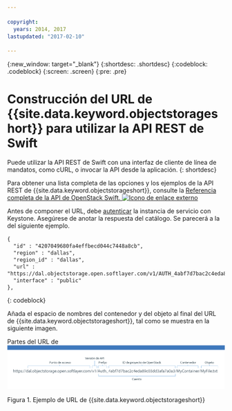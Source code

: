 ```yaml
---

copyright:
  years: 2014, 2017
lastupdated: "2017-02-10"

---
```

{:new_window: target="_blank"}
{:shortdesc: .shortdesc}
{:codeblock: .codeblock}
{:screen: .screen}
{:pre: .pre}


# Construcción del URL de {{site.data.keyword.objectstorageshort}} para utilizar la API REST de Swift

Puede utilizar la API REST de Swift con una interfaz de cliente de línea de mandatos, como cURL, o invocar la API desde la aplicación.
{: shortdesc}


Para obtener una lista completa de las opciones y los ejemplos de la API REST de {{site.data.keyword.objectstorageshort}}, consulte la <a href="http://developer.openstack.org/api-ref-objectstorage-v1.html" target="_blank">Referencia completa de la API de OpenStack Swift. <img src="../../icons/launch-glyph.svg" alt="Icono de enlace externo"></a>



Antes de componer el URL, debe [autenticar](/docs/services/ObjectStorage/os_authenticate.html) la instancia de servicio con Keystone. Asegúrese de anotar la respuesta del catálogo. Se parecerá a la del siguiente ejemplo.

```
{
  "id" : "4207049680fa4effbecd044c7448a8cb",
  "region" : "dallas",
  "region_id" : "dallas",
  "url" : "https://dal.objectstorage.open.softlayer.com/v1/AUTH_4abf7d7bac2c4eda89c03dd3afa7a0a3",
  "interface" : "public"
},
```
{: codeblock}


Añada el espacio de nombres del contenedor y del objeto al final del URL de {{site.data.keyword.objectstorageshort}}, tal como se muestra en la siguiente imagen.

Partes del URL de ![{{site.data.keyword.objectstorageshort}} mostradas en una imagen de ejemplo](images/Swift_URL.png)

Figura 1. Ejemplo de URL de {{site.data.keyword.objectstorageshort}}
